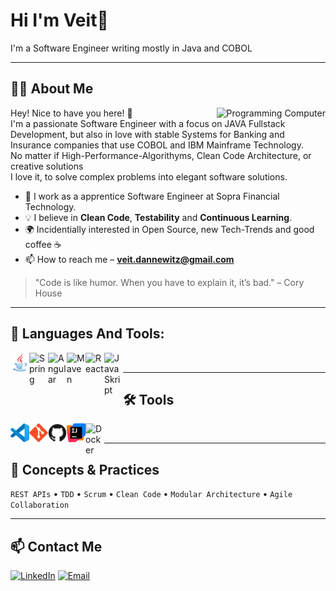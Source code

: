 # Hi I'm Veit👋

I'm a Software Engineer writing mostly in Java and COBOL

---

## 🧑‍💻 About Me

<a href="#"><img align="right" src="https://user-images.githubusercontent.com/66797449/175926578-2f4e8ce3-0df2-4c08-8469-aebe180d016c.gif" title="Programming Computer"/></a>

Hey! Nice to have you here! 👋  
I'm a passionate Software Engineer with a focus on JAVA Fullstack Development, but also in love with stable Systems for Banking and Insurance companies that use COBOL and IBM Mainframe Technology.  
No matter if High-Performance-Algorithyms, Clean Code Architecture, or creative solutions <br/>
I love it, to solve complex problems into elegant software solutions.

-  🔭 I work as a apprentice Software Engineer at Sopra Financial Technology.
- 💡 I believe in **Clean Code**, **Testability** and **Continuous Learning**.
- 🌍 Incidentially interested in Open Source, new Tech-Trends and good coffee ☕
- 📫 How to reach me – **[veit.dannewitz@gmail.com](veit.dannewitz@gmail.com)**
> "Code is like humor. When you have to explain it, it’s bad." – Cory House
---

## 🚀 Languages And Tools:

<img align="left" title="Java" alt="Java" width="30px" src="https://raw.githubusercontent.com/devicons/devicon/master/icons/java/java-original.svg" />
<img align="left" title="Spring" alt="Spring" width="30px" src="https://cdn.jsdelivr.net/gh/devicons/devicon@latest/icons/spring/spring-original-wordmark.svg" />         
<img align="left" title="Angular" alt="Angular" width="30px" src="https://cdn.jsdelivr.net/gh/devicons/devicon@latest/icons/angular/angular-original.svg" />
<img align="left" title="Maven" alt="Maven" width="30px" src="https://cdn.jsdelivr.net/gh/devicons/devicon@latest/icons/maven/maven-original-wordmark.svg" />
<img align="left" title="React" alt="React" width="30px" src="https://cdn.jsdelivr.net/gh/devicons/devicon@latest/icons/react/react-original.svg" />
<img align="left" title="JavaScript" alt="JavaSkript" width="30px" src="https://cdn.jsdelivr.net/gh/devicons/devicon@latest/icons/javascript/javascript-original.svg" />

          
          
          
                   
          
          
<br/>

---

## 🛠 Tools

<img align="left" title="VS Code" alt="VS Code" width="30px" src="https://raw.githubusercontent.com/devicons/devicon/master/icons/vscode/vscode-original.svg" />
<img align="left" title="Git" alt="Git" width="30px" src="https://raw.githubusercontent.com/devicons/devicon/master/icons/git/git-original.svg" />
<img align="left" title="GitHub" alt="GitHub" width="30px" src="https://raw.githubusercontent.com/devicons/devicon/master/icons/github/github-original.svg" />
<img align="left" title="IntelliJ" alt="IntelliJ" width="30px" src="https://raw.githubusercontent.com/devicons/devicon/master/icons/intellij/intellij-original.svg" />
<img align="left" title="Docker" alt="Docker" width="30px" src="https://cdn.jsdelivr.net/gh/devicons/devicon@latest/icons/docker/docker-original-wordmark.svg" />
          
<br/>

---
## 🧠 Concepts & Practices

`REST APIs` • `TDD` • `Scrum` • `Clean Code` • `Modular Architecture` • `Agile Collaboration`

---
## 📫 Contact Me

[![LinkedIn](https://img.shields.io/badge/LinkedIn-blue?logo=linkedin&style=for-the-badge)](https://www.linkedin.com/in/veit-dannewitz-5249a4362)
[![Email](https://img.shields.io/badge/Email-white?logo=gmail&style=for-the-badge)](mailto:veit.dannewitz@gmail.com)
